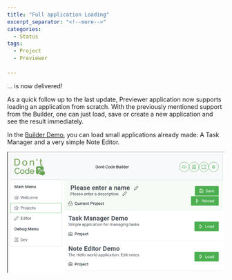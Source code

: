 ```yaml
---
title: "Full application Loading"
excerpt_separator: "<!--more-->"
categories:
  - Status
tags:
  - Project
  - Previewer

---
```


... is now delivered!  
<!--more-->

As a quick follow up to the last update, Previewer application now supports loading an application from scratch.
With the previously mentioned support from the Builder, one can just load, save or create a new application and see the result immediately.

In the [Builder Demo](https://dont-code.net/ide-ui/), you can load small applications already made: A Task Manager and a very simple Note Editor.

![Small demo apps](/assets/Demo%20Apps.png)